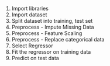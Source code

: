  1. Import libraries
 2. Import dataset
 3. Split dataset into training, test set
 4. Preprocess - Impute Missing Data
 5. Preprocess - Feature Scaling
 6. Preprocess - Replace categorical data
 7. Select Regressor 
 8. Fit the regressor on training data
 9. Predict on  test data
<!--stackedit_data:
eyJoaXN0b3J5IjpbMTUzNTk2MDY3Nyw3MzA5OTgxMTZdfQ==
-->